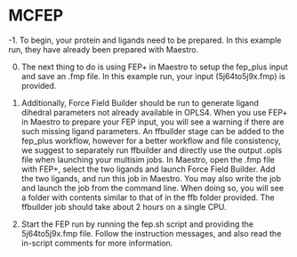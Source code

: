 # MCFEP

-1. To begin, your protein and ligands need to be prepared. In this example run, they have already been prepared with Maestro.

0. The next thing to do is using FEP+ in Maestro to setup the fep_plus input and save an .fmp file. In this example run, your input (5j64to5j9x.fmp) is provided.

1. Additionally, Force Field Builder should be run to generate ligand dihedral parameters not already available in OPLS4. When you use FEP+ in Maestro to prepare your FEP input, you will see a warning if there are such missing ligand parameters. An ffbuilder stage can be added to the fep_plus workflow, however for a better workflow and file consistency, we suggest to separately run ffbuilder and directly use the output .opls file when launching your multisim jobs. In Maestro, open the .fmp file with FEP+, select the two ligands and launch Force Field Builder. Add the two ligands, and run this job in Maestro. You may also write the job and launch the job from the command line. When doing so, you will see a folder with contents similar to that of in the ffb folder provided. The ffbuilder job should take about 2 hours on a single CPU.

2. Start the FEP run by running the fep.sh script and providing the 5j64to5j9x.fmp file. Follow the instruction messages, and also read the in-script comments for more information.
